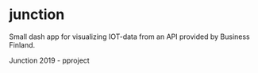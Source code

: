 # junction

Small dash app for visualizing IOT-data from an API provided by Business Finland.

Junction 2019 - pproject
